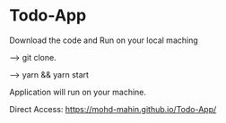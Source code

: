 # Todo-App
Download the code and Run on your local maching

  --> git clone.
  
  --> yarn && yarn start
  
  Application will run on your machine.
  
  

Direct Access: https://mohd-mahin.github.io/Todo-App/
